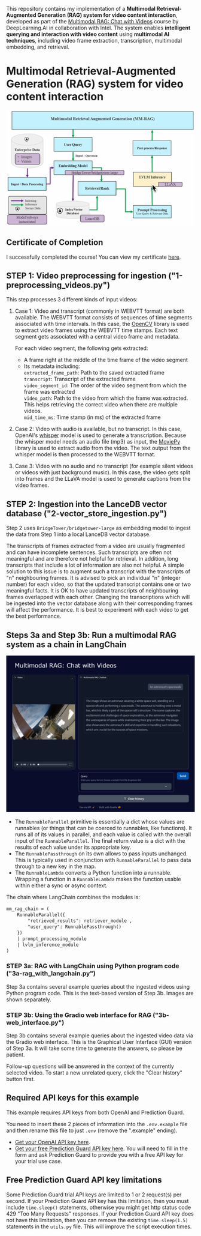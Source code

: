 This repository contains my implementation of a **Multimodal Retrieval-Augmented Generation (RAG) system for video content interaction**, developed as part of the [Multimodal RAG: Chat with Videos](https://www.deeplearning.ai/short-courses/multimodal-rag-chat-with-videos/) course by DeepLearning.AI in collaboration with Intel. The system enables **intelligent querying and interaction with video content** using **multimodal AI techniques**, including video frame extraction, transcription, multimodal embedding, and retrieval.

# Multimodal Retrieval-Augmented Generation (RAG) system for video content interaction

![Multimodal RAG System Architecture](Images/mm_rag.png)

## Certificate of Completion

I successfully completed the course! You can view my certificate [here](https://learn.deeplearning.ai/accomplishments/12b98ae0-cf49-4aa6-bb0a-7431fa9232a7?usp=sharing).

## STEP 1: Video preprocessing for ingestion ("1-preprocessing_videos.py")

This step processes 3 different kinds of input videos:

1. Case 1: Video and transcript (commonly in WEBVTT format) are both available. The WEBVTT format consists of sequences of time segments associated with time intervals. In this case, the [OpenCV](https://opencv.org/) library is used to extract video frames using the WEBVTT time stamps. Each text segment gets associated with a central video frame and metadata.

   For each video segment, the following gets extracted:

   - A frame right at the middle of the time frame of the video segment
   - Its metadata including:  
     `extracted_frame_path`: Path to the saved extracted frame  
     `transcript`: Transcript of the extracted frame  
     `video_segment_id`: The order of the video segment from which the frame was extracted  
     `video_path`: Path to the video from which the frame was extracted. This helps retrieving the correct video when there are multiple videos.  
     `mid_time_ms`: Time stamp (in ms) of the extracted frame

2. Case 2: Video with audio is available, but no transcript. In this case, OpenAI's [whisper](https://github.com/openai/whisper) model is used to generate a transcription. Because the whisper model needs an audio file (mp3) as input, the [MoviePy](https://github.com/Zulko/moviepy) library is used to extract audio from the video. The text output from the whisper model is then processed to the WEBVTT format.

3. Case 3: Video with no audio and no transcript (for example silent videos or videos with just background music). In this case, the video gets split into frames and the LLaVA model is used to generate captions from the video frames.

## STEP 2: Ingestion into the LanceDB vector database ("2-vector_store_ingestion.py")

Step 2 uses `BridgeTower/bridgetower-large` as embedding model to ingest the data from Step 1 into a local LanceDB vector database.

The transcripts of frames extracted from a video are usually fragmented and can have incomplete sentences. Such transcripts are often not meaningful and are therefore not helpful for retrieval. In addition, long transcripts that include a lot of information are also not helpful. A simple solution to this issue is to augment such a transcript with the transcripts of "n" neighbouring frames. It is advised to pick an individual "n" (integer number) for each video, so that the updated transcript contains one or two meaningful facts. It is OK to have updated transcripts of neighbouring frames overlapped with each other. Changing the transcriptions which will be ingested into the vector database along with their corresponding frames will affect the performance. It is best to experiment with each video to get the best performance.

## Steps 3a and Step 3b: Run a multimodal RAG system as a chain in LangChain

![Gradio Web Interface](Images/gradio_interface.png)

- The `RunnableParallel` primitive is essentially a dict whose values are runnables (or things that can be coerced to runnables, like functions). It runs all of its values in parallel, and each value is called with the overall input of the `RunnableParallel`. The final return value is a dict with the results of each value under its appropriate key.
- The `RunnablePassthrough` on its own allows to pass inputs unchanged. This is typically used in conjunction with `RunnableParallel` to pass data through to a new key in the map.
- The `RunnableLambda` converts a Python function into a runnable. Wrapping a function in a `RunnableLambda` makes the function usable within either a sync or async context.

The chain where LangChain combines the modules is:

```
mm_rag_chain = (
    RunnableParallel({
        "retrieved_results": retriever_module ,
        "user_query": RunnablePassthrough()
    })
    | prompt_processing_module
    | lvlm_inference_module
)
```

### STEP 3a: RAG with LangChain using Python program code ("3a-rag_with_langchain.py")

Step 3a contains several example queries about the ingested videos using Python program code. This is the text-based version of Step 3b. Images are shown separately.

### STEP 3b: Using the Gradio web interface for RAG ("3b-web_interface.py")

Step 3b contains several example queries about the ingested video data via the Gradio web interface. This is the Graphical User Interface (GUI) version of Step 3a. It will take some time to generate the answers, so please be patient.

Follow-up questions will be answered in the context of the currently selected video. To start a new unrelated query, click the "Clear history" button first.

## Required API keys for this example

This example requires API keys from both OpenAI and Prediction Guard.

You need to insert these 2 pieces of information into the `.env.example` file and then rename this file to just `.env` (remove the ".example" ending).

- [Get your OpenAI API key here](https://platform.openai.com/login).
- [Get your free Prediction Guard API key here](https://predictionguard.com/get-started). You will need to fill in the form and ask Prediction Guard to provide you with a free API key for your trial use case.

## Free Prediction Guard API key limitations

Some Prediction Guard trial API keys are limited to 1 or 2 request(s) per second. If your Prediction Guard API key has this limitation, then you must include `time.sleep()` statements, otherwise you might get http status code 429 "Too Many Requests" responses. If your Prediction Guard API key does not have this limitation, then you can remove the existing `time.sleep(1.5)` statements in the `utils.py` file. This will improve the script execution times.

